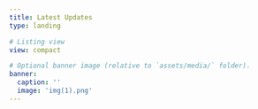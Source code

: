 ```yaml
---
title: Latest Updates
type: landing

# Listing view
view: compact

# Optional banner image (relative to `assets/media/` folder).
banner:
  caption: ''
  image: 'img(1).png'
---
```

